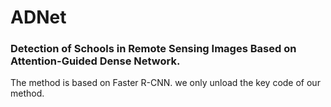 # ADNet
### Detection of Schools in Remote Sensing Images Based on Attention-Guided Dense Network.
The method is based on Faster R-CNN. we only unload the key code of our method.
